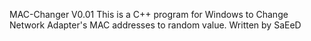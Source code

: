 MAC-Changer V0.01
This is a C++ program for Windows to Change Network Adapter's MAC addresses to random value.
Written by SaEeD

 